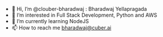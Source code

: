- 👋 Hi, I’m @clouber-bharadwaj : Bharadwaj Yellapragada
- 👀 I’m interested in Full Stack Development, Python and AWS
- 🌱 I’m currently learning NodeJS
- 📫 How to reach me bharadwaj@cuber.ai

<!---
clouber-bharadwaj/clouber-bharadwaj is a ✨ special ✨ repository because its `README.md` (this file) appears on your GitHub profile.
You can click the Preview link to take a look at your changes.
--->
